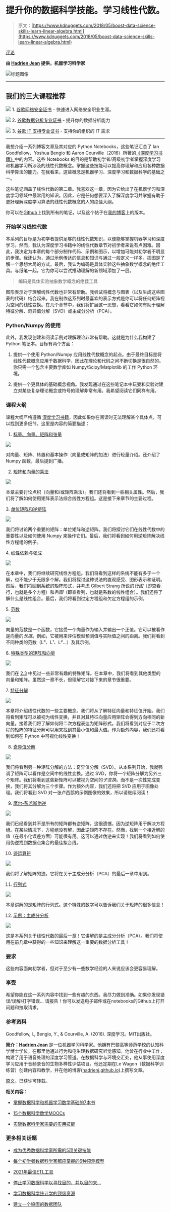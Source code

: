 # 提升你的数据科学技能。学习线性代数。

> 原文：[https://www.kdnuggets.com/2018/05/boost-data-science-skills-learn-linear-algebra.html](https://www.kdnuggets.com/2018/05/boost-data-science-skills-learn-linear-algebra.html)

[评论](#comments)

**由 [Hadrien Jean](https://hadrienj.github.io/) 提供，机器学习科学家**

![标题图像](../Images/75e3109a91dc7c11ec03c852eb7eddd5.png)

* * *

## 我们的三大课程推荐

![](../Images/0244c01ba9267c002ef39d4907e0b8fb.png) 1\. [谷歌网络安全证书](https://www.kdnuggets.com/google-cybersecurity) - 快速进入网络安全职业生涯。

![](../Images/e225c49c3c91745821c8c0368bf04711.png) 2\. [谷歌数据分析专业证书](https://www.kdnuggets.com/google-data-analytics) - 提升你的数据分析能力

![](../Images/0244c01ba9267c002ef39d4907e0b8fb.png) 3\. [谷歌 IT 支持专业证书](https://www.kdnuggets.com/google-itsupport) - 支持你的组织的 IT 需求

* * *

我想介绍一系列博客文章及其对应的 Python Notebooks，这些笔记汇总了 Ian Goodfellow、Yoshua Bengio 和 Aaron Courville（2016）所著的[《深度学习书籍》](http://www.deeplearningbook.org/)中的内容。这些 Notebooks 的目的是帮助初学者/高级初学者掌握深度学习和机器学习所涉及的线性代数概念。掌握这些技能可以提高你理解和应用各种数据科学算法的能力。在我看来，这些概念是机器学习、深度学习和数据科学的基础之一。

这些笔记涵盖了线性代数的第二章。我喜欢这一章，因为它给出了在机器学习和深度学习领域中最常用的知识。因此，它是任何想要深入了解深度学习并掌握有助于更好理解深度学习算法的线性代数概念的人的绝佳大纲。

你可以在[Github](https://github.com/hadrienj/deepLearningBook-Notes)上找到所有的笔记，以及这个帖子在[我的博客](https://hadrienj.github.io/posts/Deep-Learning-Book-Series-Introduction/)上的版本。

### 开始学习线性代数

本系列的目标是为初学者提供足够的线性代数知识，以便能够掌握机器学习和深度学习。然而，我认为深度学习书籍中的线性代数章节对初学者来说有点困难。因此，我决定为本章的每个部分制作代码、示例和图示，以增加可能对初学者不明显的步骤。我还认为，通过示例传达的信息和知识与通过一般定义一样多。插图是了解一个思想大局的方式。最后，我认为编码是具体实验这些抽象数学概念的绝佳工具。与纸笔一起，它为你可以尝试推动理解的新领域添加了一层。

> 编码是具体实验抽象数学概念的绝佳工具

图形表示对于理解线性代数也非常有帮助。我尝试将概念与图表（以及生成这些图表的代码）结合起来。我在制作这系列时最喜欢的表示方式是你可以将任何矩阵视为空间的线性变换。在几个章节中，我们将扩展这一思想，看看它如何有助于理解特征分解、奇异值分解（SVD）或主成分分析（PCA）。

### Python/Numpy 的使用

此外，我发现创建和阅读示例对理解理论非常有帮助。这就是为什么我构建了 Python 笔记本。目标有两个方面：

1.  提供一个使用 Python/Numpy 应用线性代数概念的起点。由于最终目标是将线性代数概念应用于数据科学，因此在理论和代码之间不断切换是很自然的。你只需一个包含主要数学库如 Numpy/Scipy/Matplotlib 的工作 Python 环境。

1.  提供一个更具体的基础概念视角。我发现通过在这些笔记本中玩耍和实验对建立对某些复杂理论概念或符号的理解非常有用。我希望阅读它们同样有用。

### 课程大纲

课程大纲严格遵循 [深度学习书籍](http://www.deeplearningbook.org/)，因此如果你在阅读时无法理解某个具体点，可以找到更多细节。这里是内容的简要描述：

1. [标量、向量、矩阵和张量](https://hadrienj.github.io/posts/Deep-Learning-Book-Series-2.1-Scalars-Vectors-Matrices-and-Tensors/)

![](../Images/721460e64383e9c263fb973eca1996c3.png)

对向量、矩阵、转置和基本操作（向量或矩阵的加法）进行轻量介绍。还介绍了 Numpy 函数，最后提到广播。

2. [矩阵和向量的乘法](https://hadrienj.github.io/posts/Deep-Learning-Book-Series-2.2-Multiplying-Matrices-and-Vectors/)

![](../Images/a0acdaab1b8703dfee0c951183414585.png)

本章主要讨论点积（向量和/或矩阵乘法）。我们还将看到一些相关属性。然后，我们将了解如何使用矩阵表示法综合线性方程组。这是接下来章节的主要过程。

3. [单位矩阵和逆矩阵](https://hadrienj.github.io/posts/Deep-Learning-Book-Series-2.3-Identity-and-Inverse-Matrices/)

![](../Images/ba1ebba2b70d5005390b1a04b7ef1444.png)

我们将讨论两个重要的矩阵：单位矩阵和逆矩阵。我们将探讨它们在线性代数中的重要性以及如何使用 Numpy 来操作它们。最后，我们将看到如何用逆矩阵解决线性方程组的例子。

4. [线性依赖与张成](https://hadrienj.github.io/posts/Deep-Learning-Book-Series-2.4-Dependence-and-Span/)

![](../Images/40e9175ac89a6a0944a2734ef847bee2.png)

在本章中，我们将继续研究线性方程组。我们将看到这样的系统不能有多于一个解，也不能少于无限多个解。我们将探讨这种说法的直观感受、图形表示和证明。然后，我们将回到系统的矩阵形式，并考虑 Gilbert Strang 所说的*行图*（即查看行，也就是多个方程）和*列图*（即查看列，也就是系数的线性组合）。我们还将了解什么是线性组合。最后，我们将看到过定方程组和欠定方程组的示例。

5. [范数](https://hadrienj.github.io/posts/Deep-Learning-Book-Series-2.5-Norms/)

![](../Images/8f3bde6e39888b2e71e9cc92366d27f0.png)

向量的范数是一个函数，它接受一个向量作为输入并输出一个正值。它可以被看作是向量的*长度*。例如，它被用来评估模型预测值与实际值之间的距离。我们将看到不同种类的范数（L⁰、L¹、L²…）及其示例。

6. [特殊类型的矩阵和向量](https://hadrienj.github.io/posts/Deep-Learning-Book-Series-2.6-Special-Kinds-of-Matrices-and-Vectors/)

![](../Images/28a70818cd310bdd33a37b8cc06575c7.png)

我们在 [2.3](https://hadrienj.github.io/posts/Deep-Learning-Book-Series-2.3-Identity-and-Inverse-Matrices/) 中见过一些非常有趣的特殊矩阵。在本章中，我们将看到其他类型的向量和矩阵。虽然这一章不长，但理解它对接下来的章节很重要。

7. [特征分解](https://hadrienj.github.io/posts/Deep-Learning-Book-Series-2.7-Eigendecomposition/)

![](../Images/ebfb0bae806ec9e30ffbca3eceba51d1.png)

本章将介绍线性代数的一些主要概念。我们将从了解特征向量和特征值开始。我们将看到矩阵可以被视为线性变换，并且对其特征向量应用矩阵会得到方向相同的新向量。接着我们将了解如何将二次方程表达为矩阵形式。我们将看到对应于二次方程的矩阵的特征分解可以用来找到其最小值和最大值。作为额外内容，我们还将看到如何在 Python 中可视化线性变换！

8. [奇异值分解](https://hadrienj.github.io/posts/Deep-Learning-Book-Series-2.8-Singular-Value-Decomposition/)

![](../Images/ea7e7f1055d0fd6d387da59c86ffd071.png)

我们将看到另一种矩阵分解的方法：奇异值分解（SVD）。从本系列开始，我就强调了矩阵可以看作是空间中的线性变换。通过 SVD，你将一个矩阵分解为另外三个矩阵。我们将看到这些新矩阵可以被视为空间的*子变换*。而不是一次性完成变换，我们将其分解为三个步骤。作为额外内容，我们还将把 SVD 应用于图像处理。我们将看到 SVD 对一张卢西鹅的示例图像的效果，所以请继续阅读！

9. [摩尔-彭若斯伪逆](https://hadrienj.github.io/posts/Deep-Learning-Book-Series-2.9-The-Moore-Penrose-Pseudoinverse/)

![](../Images/516836aabbb7a5391cde0cd545a12dc4.png)

我们已经看到并不是所有的矩阵都有逆矩阵。这很遗憾，因为逆矩阵用于解决方程组。在某些情况下，方程组没有解，因此逆矩阵不存在。然而，找到一个接近解的值（在最小化误差方面）可能很有用。这可以通过伪逆来实现！我们将看到如何使用伪逆找到数据点集合的最佳拟合线。

10. [迹运算符](https://hadrienj.github.io/posts/Deep-Learning-Book-Series-2.10-The-Trace-Operator/)

![](../Images/80c46dd752d9d9ba9fe293e315671626.png)

我们将了解矩阵的迹。它将在关于主成分分析（PCA）的最后一章中用到。

11. [行列式](https://hadrienj.github.io/posts/Deep-Learning-Book-Series-2.11-The-determinant/)

![](../Images/51c9c1ba39cf42a58dcd1ecafe77c24e.png)

本章讲解的是矩阵的行列式。这个特殊的数字可以告诉我们关于矩阵的很多信息！

12. [示例：主成分分析](https://hadrienj.github.io/posts/Deep-Learning-Book-Series-2.12-Example-Principal-Components-Analysis/)

![](../Images/5b332dbd21fe278fa0dccb8456cb94ae.png)

这是本系列关于线性代数的最后一章！它讲解的是主成分分析（PCA）。我们将使用在前几章中获得的一些知识来理解这一重要的数据分析工具！

### 要求

这些内容面向初学者，但对于至少有一些数学经验的人来说应该会更容易理解。

### 享受

希望你能在这一系列内容中找到一些有趣的东西。我尽力做到准确。如果你发现错误/误解/打字错误… 请报告！你可以发送电子邮件或在notebooks的Github上打开问题和拉取请求。

### 参考资料

Goodfellow, I., Bengio, Y., & Courville, A. (2016). 深度学习。MIT出版社。

**简介：[Hadrien Jean](https://hadrienj.github.io/)** 是一位机器学习科学家。他拥有巴黎高等师范学校的认知科学博士学位，在那里他通过行为和电生理数据研究听觉感知。他曾在行业中工作，构建了用于语音处理的深度学习管道。在数据科学与环境交汇处，他从事使用深度学习应用于音频录音的生物多样性评估项目。他还定期在Le Wagon（数据科学训练营）创建内容和教学，并在他的博客([hadrienj.github.io](http://hadrienj.github.io))上撰写文章。

[原文](https://towardsdatascience.com/boost-your-data-sciences-skills-learn-linear-algebra-2c30fdd008cf)。已获许可转载。

**相关内容：**

+   [掌握数据科学和机器学习数学基础的7本书](/2018/04/7-books-mathematical-foundations-data-science.html)

+   [15个数据科学数学MOOCs](/2015/09/15-math-mooc-data-science.html)

+   [实际数据科学家需要的实用技能](/2016/05/practical-skills-practical-data-scientists-need.html)

### 更多相关话题

+   [成为优秀数据科学家所需的5项关键技能](https://www.kdnuggets.com/2021/12/5-key-skills-needed-become-great-data-scientist.html)

+   [每个初学者数据科学家都应掌握的6种预测模型](https://www.kdnuggets.com/2021/12/6-predictive-models-every-beginner-data-scientist-master.html)

+   [2021年最佳ETL工具](https://www.kdnuggets.com/2021/12/mozart-best-etl-tools-2021.html)

+   [停止学习数据科学以寻找目的，并以目的来…](https://www.kdnuggets.com/2021/12/stop-learning-data-science-find-purpose.html)

+   [学习数据科学统计学的顶级资源](https://www.kdnuggets.com/2021/12/springboard-top-resources-learn-data-science-statistics.html)

+   [建立一个稳固的数据团队](https://www.kdnuggets.com/2021/12/build-solid-data-team.html)
